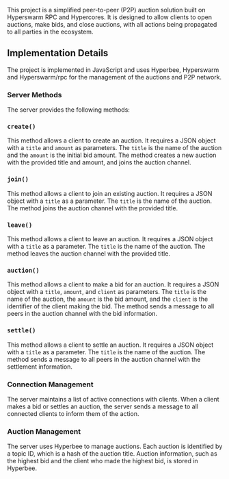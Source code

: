 
This project is a simplified peer-to-peer (P2P) auction solution built on Hyperswarm RPC and Hypercores. It is designed to allow clients to open auctions, make bids, and close auctions, with all actions being propagated to all parties in the ecosystem.

## Implementation Details

The project is implemented in JavaScript and uses Hyperbee, Hyperswarm and Hyperswarm/rpc for the management of the  auctions and P2P network.

### Server Methods

The server provides the following methods:

### `create()`

This method allows a client to create an auction. It requires a JSON object with a  `title`  and  `amount`  as parameters. The  `title`  is the name of the auction and the  `amount`  is the initial bid amount. The method creates a new auction with the provided title and amount, and joins the auction channel.

### `join()`

This method allows a client to join an existing auction. It requires a JSON object with a  `title`  as a parameter. The  `title`  is the name of the auction. The method joins the auction channel with the provided title.

### `leave()`

This method allows a client to leave an auction. It requires a JSON object with a  `title`  as a parameter. The  `title`  is the name of the auction. The method leaves the auction channel with the provided title.

### `auction()`

This method allows a client to make a bid for an auction. It requires a JSON object with a  `title`,  `amount`, and  `client`  as parameters. The  `title`  is the name of the auction, the  `amount`  is the bid amount, and the  `client`  is the identifier of the client making the bid. The method sends a message to all peers in the auction channel with the bid information.

### `settle()`

This method allows a client to settle an auction. It requires a JSON object with a  `title`  as a parameter. The  `title`  is the name of the auction. The method sends a message to all peers in the auction channel with the settlement information.

### Connection Management

The server maintains a list of active connections with clients. When a client makes a bid or settles an auction, the server sends a message to all connected clients to inform them of the action.

### Auction Management

The server uses Hyperbee to manage auctions. Each auction is identified by a topic ID, which is a hash of the auction title. Auction information, such as the highest bid and the client who made the highest bid, is stored in Hyperbee.
